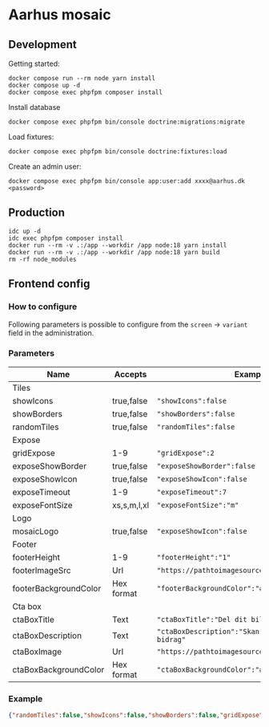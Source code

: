 # Aarhus mosaic

## Development

Getting started:

```shell
docker compose run --rm node yarn install
docker compose up -d
docker compose exec phpfpm composer install
```

Install database

```shell
docker compose exec phpfpm bin/console doctrine:migrations:migrate
```

Load fixtures:

```shell
docker compose exec phpfpm bin/console doctrine:fixtures:load
```

Create an admin user:

```shell
docker compose exec phpfpm bin/console app:user:add xxxx@aarhus.dk <password>
```

## Production

```shell
idc up -d
idc exec phpfpm composer install
docker run --rm -v .:/app --workdir /app node:18 yarn install
docker run --rm -v .:/app --workdir /app node:18 yarn build
rm -rf node_modules
```

## Frontend config

### How to configure

Following parameters is possible to configure from the `screen` -> `variant` field in the administration.

### Parameters

| Name                | Accepts       | Example |
|---------------------|-------------|---------|
| Tiles |
| showIcons             | true,false    | `"showIcons":false` |
| showBorders           | true,false    | `"showBorders":false` |
| randomTiles           | true,false    | `"randomTiles":false` |
| Expose |
| gridExpose            | 1-9           | `"gridExpose":2` |
| exposeShowBorder      | true,false    | `"exposeShowBorder":false` |
| exposeShowIcon        | true,false    | `"exposeShowIcon":false` |
| exposeTimeout         | 1-9           | `"exposeTimeout":7` |
| exposeFontSize        | xs,s,m,l,xl   | `"exposeFontSize":"m"` |
| Logo |
| mosaicLogo            | true,false    | `"exposeShowIcon":false` |
| Footer |
| footerHeight          | 1-9           | `"footerHeight":"1"` |
| footerImageSrc        | Url           | `"https://pathtoimagesource.io/footerimage.svg"` |
| footerBackgroundColor | Hex format    | `"footerBackgroundColor":"#F4DCEA"` |
| Cta box |
| ctaBoxTitle           | Text          | `"ctaBoxTitle":"Del dit billede"` |
| ctaBoxDescription     | Text          | `"ctaBoxDescription":"Skan koden og indsend dit bidrag"` |
| ctaBoxImage           | Url           | `"https://pathtoimagesource.io/ctaimage.svg"` |
| ctaBoxBackgroundColor | Hex format    | `"ctaBoxBackgroundColor":"#fff"` |

### Example

```json
{"randomTiles":false,"showIcons":false,"showBorders":false,"gridExpose":2,"exposeShowBorder":false,"exposeShowIcon":false,"mosaicLogo":false,"exposeTimeout":14,"ctaBoxTitle":false,"ctaBoxDescription":"Skan koden og indsend dit bidrag","ctaBoxImage":"./qr.svg","ctaBoxBackgroundColor":"#fff","exposeFontSize":"m","footerHeight":"1","footerImageSrc":"./footer.png","footerBackgroundColor":"#F4DCEA"}
```
